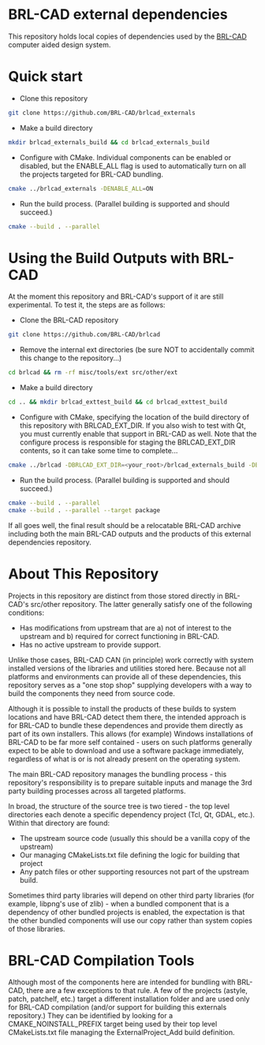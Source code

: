 # BRL-CAD external dependencies

This repository holds local copies of dependencies used by the [BRL-CAD](https://github.com/BRL-CAD/brlcad) computer aided design system.

# Quick start

* Clone this repository
```sh
git clone https://github.com/BRL-CAD/brlcad_externals
```
* Make a build directory
```sh
mkdir brlcad_externals_build && cd brlcad_externals_build
```
* Configure with CMake.  Individual components can be enabled or disabled, but the ENABLE_ALL flag is used to automatically turn on all the projects targeted for BRL-CAD bundling.
```sh
cmake ../brlcad_externals -DENABLE_ALL=ON
```
* Run the build process.  (Parallel building is supported and should succeed.)
```sh
cmake --build . --parallel
```

# Using the Build Outputs with BRL-CAD

At the moment this repository and BRL-CAD's support of it are still experimental.
To test it, the steps are as follows:

* Clone the BRL-CAD repository
```sh
git clone https://github.com/BRL-CAD/brlcad
```
* Remove the internal ext directories (be sure NOT to accidentally commit this change to the repository...)
```sh
cd brlcad && rm -rf misc/tools/ext src/other/ext
```
* Make a build directory
```sh
cd .. && mkdir brlcad_exttest_build && cd brlcad_exttest_build
```
* Configure with CMake, specifying the location of the build directory of this repository with BRLCAD_EXT_DIR.  If you also wish to test with Qt, you must currently enable that support in BRL-CAD as well.  Note that the configure process is responsible for staging the BRLCAD_EXT_DIR contents, so it can take some time to complete...
```sh
cmake ../brlcad -DBRLCAD_EXT_DIR=<your_root>/brlcad_externals_build -DBRLCAD_ENABLE_QT=ON
```
* Run the build process.  (Parallel building is supported and should succeed.)
```sh
cmake --build . --parallel
cmake --build . --parallel --target package
```

If all goes well, the final result should be a relocatable BRL-CAD archive
including both the main BRL-CAD outputs and the products of this external
dependencies repository.


# About This Repository

Projects in this repository are distinct from those stored directly in
BRL-CAD's src/other repository. The latter generally satisfy one of the
following conditions:

* Has modifications from upstream that are a) not of interest to the upstream
  and b) required for correct functioning in BRL-CAD.
* Has no active upstream to provide support.

Unlike those cases, BRL-CAD CAN (in principle) work correctly with system
installed versions of the libraries and utilities stored here.  Because not all
platforms and environments can provide all of these dependencies, this
repository serves as a "one stop shop" supplying developers with a way to build
the components they need from source code.

Although it is possible to install the products of these builds to system
locations and have BRL-CAD detect them there, the intended approach is for
BRL-CAD to bundle these dependences and provide them directly as part of its
own installers.  This allows (for example) Windows installations of BRL-CAD to
be far more self contained - users on such platforms generally expect to be
able to download and use a software package immediately, regardless of what is
or is not already present on the operating system.

The main BRL-CAD repository manages the bundling process - this repository's
responsibility is to prepare suitable inputs and manage the 3rd party building
processes across all targeted platforms.

In broad, the structure of the source tree is two tiered - the top level directories
each denote a specific dependency project (Tcl, Qt, GDAL, etc.).  Within that
directory are found:

* The upstream source code (usually this should be a vanilla copy of the upstream)
* Our managing CMakeLists.txt file defining the logic for building that project
* Any patch files or other supporting resources not part of the upstream build.

Sometimes third party libraries will depend on other third party libraries (for
example, libpng's use of zlib) - when a bundled component that is a dependency
of other bundled projects is enabled, the expectation is that the other bundled
components will use our copy rather than system copies of those libraries.

# BRL-CAD Compilation Tools

Although most of the components here are intended for bundling with BRL-CAD,
there are a few exceptions to that rule.  A few of the projects (astyle, patch,
patchelf, etc.) target a different installation folder and are used only for
BRL-CAD compilation (and/or support for building this externals repository.)
They can be identified by looking for a CMAKE_NOINSTALL_PREFIX target being
used by their top level CMakeLists.txt file managing the ExternalProject_Add
build definition.

